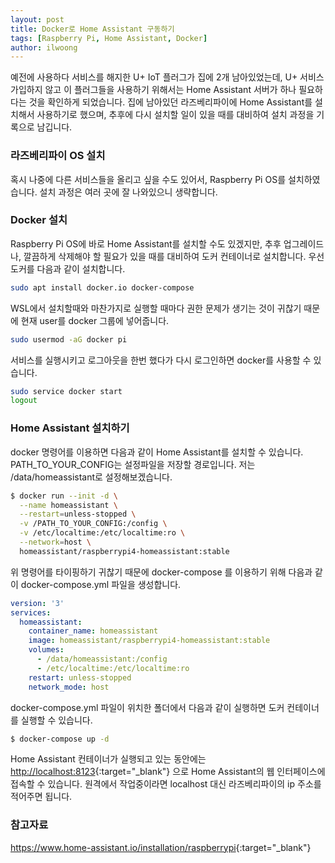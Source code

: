 ```yaml
---
layout: post
title: Docker로 Home Assistant 구동하기
tags: [Raspberry Pi, Home Assistant, Docker]
author: ilwoong
---
```


예전에 사용하다 서비스를 해지한 U+ IoT 플러그가 집에 2개 남아있었는데, U+ 서비스 가입하지 않고 이 플러그들을 사용하기 위해서는 Home Assistant 서버가 하나 필요하다는 것을 확인하게 되었습니다. 집에 남아있던 라즈베리파이에 Home Assistant를 설치해서 사용하기로 했으며, 추후에 다시 설치할 일이 있을 때를 대비하여 설치 과정을 기록으로 남깁니다.

### 라즈베리파이 OS 설치

혹시 나중에 다른 서비스들을 올리고 싶을 수도 있어서, Raspberry Pi OS를 설치하였습니다. 설치 과정은 여러 곳에 잘 나와있으니 생략합니다.

### Docker 설치

Raspberry Pi OS에 바로 Home Assistant를 설치할 수도 있겠지만, 추후 업그레이드나, 깔끔하게 삭제해야 할 필요가 있을 때를 대비하여 도커 컨테이너로 설치합니다. 우선 도커를 다음과 같이 설치합니다.

```bash
sudo apt install docker.io docker-compose
```

WSL에서 설치할때와 마찬가지로 실행할 때마다 권한 문제가 생기는 것이 귀찮기 때문에 현재 user를 docker 그룹에 넣어줍니다.

```bash
sudo usermod -aG docker pi
```

서비스를 실행시키고 로그아웃을 한번 했다가 다시 로그인하면 docker를 사용할 수 있습니다.

```bash
sudo service docker start
logout
```

### Home Assistant 설치하기

docker 명령어를 이용하면 다음과 같이 Home Assistant를 설치할 수 있습니다. PATH_TO_YOUR_CONFIG는 설정파일을 저장할 경로입니다. 저는 /data/homeassistant로 설정해보겠습니다.

```bash
$ docker run --init -d \
  --name homeassistant \
  --restart=unless-stopped \
  -v /PATH_TO_YOUR_CONFIG:/config \
  -v /etc/localtime:/etc/localtime:ro \
  --network=host \
  homeassistant/raspberrypi4-homeassistant:stable
```

위 명령어를 타이핑하기 귀찮기 때문에 docker-compose 를 이용하기 위해 다음과 같이 docker-compose.yml 파일을 생성합니다.

```yml
version: '3'
services:
  homeassistant:
    container_name: homeassistant
    image: homeassistant/raspberrypi4-homeassistant:stable
    volumes:
      - /data/homeassistant:/config
      - /etc/localtime:/etc/localtime:ro
    restart: unless-stopped
    network_mode: host
```

docker-compose.yml 파일이 위치한 폴더에서 다음과 같이 실행하면 도커 컨테이너를 실행할 수 있습니다.

```bash
$ docker-compose up -d
```

Home Assistant 컨테이너가 실행되고 있는 동안에는 <http://localhost:8123>{:target="_blank"} 으로 Home Assistant의 웹 인터페이스에 접속할 수 있습니다. 원격에서 작업중이라면 localhost 대신 라즈베리파이의 ip 주소를 적어주면 됩니다.

### 참고자료

<https://www.home-assistant.io/installation/raspberrypi>{:target="_blank"}